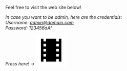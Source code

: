 Feel free to visit the web site below!

_In case you want to be admin, here are the credentials:  
  Username: admin@domain.com  
  Password: 123456aA!_


_Press here! ->_   [![Logo](VideoClub.Web/Content/icons/movies.png)](https://videoclub3nitas.azurewebsites.net/)
